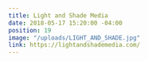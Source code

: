 ```yaml
---
title: Light and Shade Media
date: 2018-05-17 15:20:00 -04:00
position: 19
image: "/uploads/LIGHT_AND_SHADE.jpg"
link: https://lightandshademedia.com/
---
```


